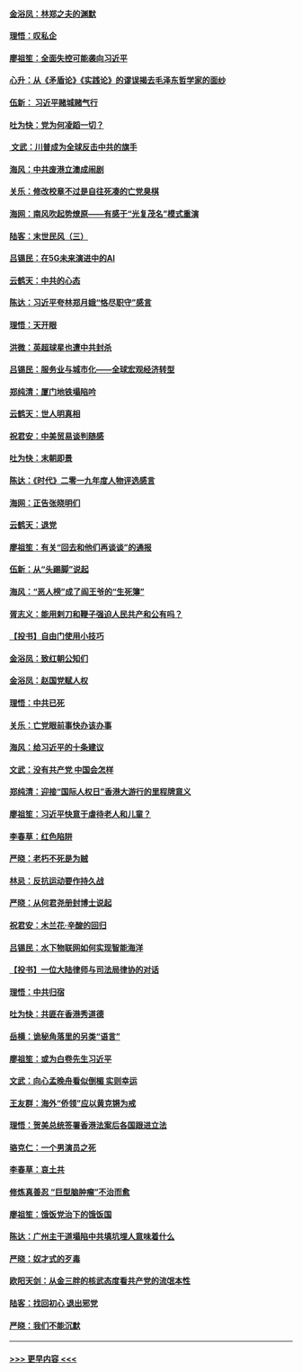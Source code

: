 #### [金浴凤：林郑之夫的渊默](../pages/nsc993/n11737735.md?t=12221244) 
#### [理悟：叹私企](../pages/nsc993/n11737715.md?t=12221244) 
#### [廖祖笙：全面失控可能袭向习近平](../pages/nsc993/n11737704.md?t=12221244) 
#### [心升：从《矛盾论》《实践论》的谬误揭去毛泽东哲学家的面纱](../pages/nsc993/n11736962.md?t=12221244) 
#### [伍新： 习近平赌城赌气行](../pages/nsc993/n11736929.md?t=12221244) 
#### [吐为快：党为何凌蹈一切？](../pages/nsc993/n11736915.md?t=12221244) 
#### [ 文武：川普成为全球反击中共的旗手](../pages/nsc993/n11736882.md?t=12221244) 
#### [海风：中共废港立澳成闹剧](../pages/nsc993/n11735857.md?t=12221244) 
#### [关乐：修改校章不过是自往死凑的亡党臭棋](../pages/nsc993/n11735097.md?t=12221244) 
#### [海网：南风吹起势燎原——有感于“光复茂名”模式重演](../pages/nsc993/n11732308.md?t=12221244) 
#### [陆客：末世民风（三）](../pages/nsc993/n11732211.md?t=12221244) 
#### [吕锡民：在5G未来演进中的AI](../pages/nsc993/n11730010.md?t=12221244) 
#### [云鹤天：中共的心态](../pages/nsc993/n11729906.md?t=12221244) 
#### [陈达：习近平夸林郑月娥“恪尽职守”感言](../pages/nsc993/n11729881.md?t=12221244) 
#### [理悟：天开眼](../pages/nsc993/n11729699.md?t=12221244) 
#### [洪微：英超球星也遭中共封杀](../pages/nsc993/n11727243.md?t=12221244) 
#### [吕锡民：服务业与城市化——全球宏观经济转型](../pages/nsc993/n11725845.md?t=12221244) 
#### [郑纯清：厦门地铁塌陷吟](../pages/nsc993/n11725813.md?t=12221244) 
#### [云鹤天：世人明真相](../pages/nsc993/n11725621.md?t=12221244) 
#### [祝君安：中美贸易谈判随感](../pages/nsc993/n11725609.md?t=12221244) 
#### [吐为快：末朝即景](../pages/nsc993/n11723365.md?t=12221244) 
#### [陈达：《时代》二零一九年度人物评选感言](../pages/nsc993/n11723337.md?t=12221244) 
#### [海网：正告张晓明们](../pages/nsc993/n11723228.md?t=12221244) 
#### [云鹤天：退党](../pages/nsc993/n11723056.md?t=12221244) 
#### [廖祖笙：有关“回去和他们再谈谈”的通报](../pages/nsc993/n11722442.md?t=12221244) 
#### [伍新：从“头踢脚”说起](../pages/nsc993/n11722429.md?t=12221244) 
#### [海风：“恶人榜”成了阎王爷的“生死簿”](../pages/nsc993/n11722272.md?t=12221244) 
#### [胥志义：能用剌刀和鞭子强迫人民共产和公有吗？](../pages/nsc993/n11720569.md?t=12221244) 
#### [【投书】自由门使用小技巧](../pages/nsc993/n11720180.md?t=12221244) 
#### [金浴凤：致红朝公知们](../pages/nsc993/n11720563.md?t=12221244) 
#### [金浴凤：赵国党赋人权](../pages/nsc993/n11720533.md?t=12221244) 
#### [理悟：中共已死](../pages/nsc993/n11720233.md?t=12221244) 
#### [关乐：亡党眼前事快办该办事](../pages/nsc993/n11719160.md?t=12221244) 
#### [海风：给习近平的十条建议](../pages/nsc993/n11717616.md?t=12221244) 
#### [文武：没有共产党 中国会怎样](../pages/nsc993/n11717584.md?t=12221244) 
#### [郑纯清：迎接“国际人权日”香港大游行的里程牌意义](../pages/nsc993/n11717417.md?t=12221244) 
#### [廖祖笙：习近平快意于虐待老人和儿童？](../pages/nsc993/n11715313.md?t=12221244) 
#### [李春草：红色陷阱](../pages/nsc993/n11715029.md?t=12221244) 
#### [严晓：老朽不死是为贼](../pages/nsc993/n11712910.md?t=12221244) 
#### [林忌：反抗运动要作持久战](../pages/nsc993/n11712623.md?t=12221244) 
#### [严晓：从何君尧册封博士说起](../pages/nsc993/n11712465.md?t=12221244) 
#### [祝君安：木兰花·辛酸的回归](../pages/nsc993/n11712381.md?t=12221244) 
#### [吕锡民：水下物联网如何实现智能海洋](../pages/nsc993/n11711158.md?t=12221244) 
#### [【投书】一位大陆律师与司法局律协的对话](../pages/nsc993/n11709675.md?t=12221244) 
#### [理悟：中共归宿](../pages/nsc993/n11710059.md?t=12221244) 
#### [吐为快：共匪在香港秀道德](../pages/nsc993/n11709979.md?t=12221244) 
#### [岳横：诡秘角落里的另类“语言”](../pages/nsc993/n11709792.md?t=12221244) 
#### [廖祖笙：或为白卷先生习近平](../pages/nsc993/n11708330.md?t=12221244) 
#### [文武：向心孟晚舟看似倒楣 实则幸运](../pages/nsc993/n11708236.md?t=12221244) 
#### [王友群：海外“侨领”应以黄克锵为戒](../pages/nsc993/n11706176.md?t=12221244) 
#### [理悟：贺美总统签署香港法案后各国跟进立法](../pages/nsc993/n11706853.md?t=12221244) 
#### [骆克仁：一个男演员之死](../pages/nsc993/n11706677.md?t=12221244) 
#### [李春草：哀土共](../pages/nsc993/n11706255.md?t=12221244) 
#### [修炼真善忍 “巨型脑肿瘤”不治而愈](../pages/nsc993/n11705340.md?t=12221244) 
#### [廖祖笙：饿饭党治下的饿饭国](../pages/nsc993/n11705085.md?t=12221244) 
#### [陈达：广州主干道塌陷中共填坑埋人意味着什么](../pages/nsc993/n11705046.md?t=12221244) 
#### [严晓：奴才式的歹毒](../pages/nsc993/n11704826.md?t=12221244) 
#### [欧阳天剑：从金三胖的核武态度看共产党的流氓本性](../pages/nsc993/n11702238.md?t=12221244) 
#### [陆客：找回初心 退出邪党](../pages/nsc993/n11702213.md?t=12221244) 
#### [严晓：我们不能沉默](../pages/nsc993/n11702110.md?t=12221244) 

----
#### [ >>> 更早内容 <<< ](../indexes/nsc993-earlier.md)
